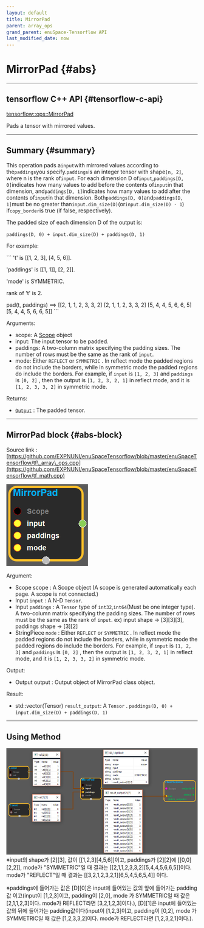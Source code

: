 ```yaml
--- 
layout: default 
title: MirrorPad 
parent: array_ops 
grand_parent: enuSpace-Tensorflow API 
last_modified_date: now 
--- 
```


# MirrorPad {#abs}

---

## tensorflow C++ API {#tensorflow-c-api}

[tensorflow::ops::MirrorPad](https://www.tensorflow.org/api_docs/cc/class/tensorflow/ops/mirror-pad.html)

Pads a tensor with mirrored values.

---

## Summary {#summary}

This operation pads a`input`with mirrored values according to the`paddings`you specify.`paddings`is an integer tensor with shape`[n, 2]`, where n is the rank of`input`. For each dimension D of`input`,`paddings[D, 0]`indicates how many values to add before the contents of`input`in that dimension, and`paddings[D, 1]`indicates how many values to add after the contents of`input`in that dimension. Both`paddings[D, 0]`and`paddings[D, 1]`must be no greater than`input.dim_size(D)`\(or`input.dim_size(D) - 1`\) if`copy_border`is true \(if false, respectively\).

The padded size of each dimension D of the output is:

`paddings(D, 0) + input.dim_size(D) + paddings(D, 1)`

For example:

\`\`\` 't' is \[\[1, 2, 3\], \[4, 5, 6\]\].

'paddings' is \[\[1, 1\]\], \[2, 2\]\].

'mode' is SYMMETRIC.

rank of 't' is 2.

pad\(t, paddings\) ==&gt; \[\[2, 1, 1, 2, 3, 3, 2\] \[2, 1, 1, 2, 3, 3, 2\] \[5, 4, 4, 5, 6, 6, 5\] \[5, 4, 4, 5, 6, 6, 5\]\] \`\`\`

Arguments:

* scope: A [Scope](https://www.tensorflow.org/api_docs/cc/class/tensorflow/scope.html#classtensorflow_1_1_scope) object
* input: The input tensor to be padded.
* paddings: A two-column matrix specifying the padding sizes. The number of rows must be the same as the rank of `input`.
* mode: Either `REFLECT` or `SYMMETRIC` . In reflect mode the padded regions do not include the borders, while in symmetric mode the padded regions do include the borders. For example, if `input` is `[1, 2, 3]` and `paddings` is `[0, 2]` , then the output is `[1, 2, 3, 2, 1]` in reflect mode, and it is `[1, 2, 3, 3, 2]` in symmetric mode.

Returns:

* [`Output`](https://www.tensorflow.org/api_docs/cc/class/tensorflow/output.html#classtensorflow_1_1_output) : The padded tensor.

---

## MirrorPad block {#abs-block}

Source link :[https://github.com/EXPNUNI/enuSpaceTensorflow/blob/master/enuSpaceTensorflow/tf\_array\_ops.cpp](https://github.com/EXPNUNI/enuSpaceTensorflow/blob/master/enuSpaceTensorflow/tf_math.cpp)

![](../assets/array_ops/mirrorpad1.png)

Argument:

* Scope scope : A Scope object \(A scope is generated automatically each page. A scope is not connected.\)
* Input `input` : A N-D `Tensor`.
* Input `paddings` : A `Tensor` type of `int32`,`int64`\(Must be one integer type\). A two-column matrix specifying the padding sizes. The number of rows must be the same as the rank of `input`. ex\) input shape -&gt; \[3\]\[3\]\[3\], paddings shape -&gt; \[3\]\[2\]
* StringPiece `mode` : Either `REFLECT` or `SYMMETRIC` . In reflect mode the padded regions do not include the borders, while in symmetric mode the padded regions do include the borders. For example, if `input` is `[1, 2, 3]` and `paddings` is `[0, 2]` , then the output is `[1, 2, 3, 2, 1]` in reflect mode, and it is `[1, 2, 3, 3, 2]` in symmetric mode.

Output:

* Output output : Output object of MirrorPad class object.

Result:

* std::vector\(Tensor\) `result_output`: A `Tensor` . `paddings(D, 0) + input.dim_size(D) + paddings(D, 1)`

---

## Using Method

![](../assets/array_ops/mirrorpad2.png)※input의 shape가 \[2\]\[3\], 값이 \[\[1,2,3\]\[4,5,6\]\]이고, paddings가 \[2\]\[2\]에 \[\[0,0\]\[2,2\]\], mode가 "SYMMETRIC"일 때 결과는 \[\[2,1,1,2,3,3,2\]\[5,4,4,5,6,6,5\]\]이다. mode가 "REFLECT"일 때 결과는 \[\[3,2,1,2,3,2,1\]\[6,5,4,5,6,5,4\]\] 이다.

※paddings에 들어가는 값은 \[D\]\[0\]은 input에 들어있는 값의 앞에 들어가는 padding값 이고\(input이 \[1,2,3\]이고, padding이 \[2,0\], mode 가 SYMMETRIC일 때 값은 \[2,1,1,2,3\]이다. mode가 REFLECT라면 \[3,2,1,2,3\]이다.\), \[D\]\[1\]은 input에 들어있는 값의 뒤에 들어가는 padding값이다\(input이 \[1,2,3\]이고, padding이 \[0,2\], mode 가 SYMMETRIC일 때 값은 \[1,2,3,3,2\]이다. mode가 REFLECT라면 \[1,2,3,2,1\]이다.\).

